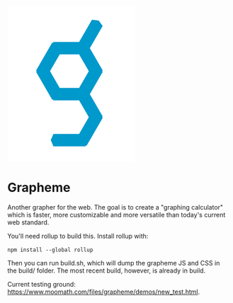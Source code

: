 ![grapheme logo](./theory/grapheme_logo.svg)

# Grapheme
Another grapher for the web. The goal is to create a "graphing calculator" which is faster, more customizable and more versatile than today's current web standard.

You'll need rollup to build this. Install rollup with:

```
npm install --global rollup
```

Then you can run build.sh, which will dump the grapheme JS and CSS in the build/ folder. The most recent build, however, is already in build.

Current testing ground: https://www.moomath.com/files/grapheme/demos/new_test.html.
